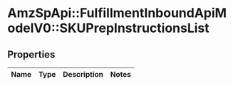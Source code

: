 # AmzSpApi::FulfillmentInboundApiModelV0::SKUPrepInstructionsList

## Properties
Name | Type | Description | Notes
------------ | ------------- | ------------- | -------------

